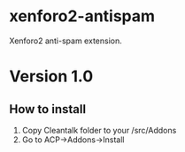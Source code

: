# xenforo2-antispam
Xenforo2 anti-spam extension.
# Version 1.0

## How to install

1) Copy Cleantalk folder to your <xenforo root directory>/src/Addons
2) Go to ACP->Addons->Install